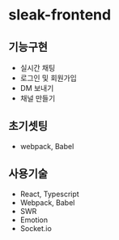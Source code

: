 # sleak-frontend

## 기능구현
- 실시간 채팅
- 로그인 및 회원가입
- DM 보내기
- 채널 만들기


## 초기셋팅
- webpack, Babel
 

## 사용기술
- React, Typescript
- Webpack, Babel
- SWR
- Emotion
- Socket.io
